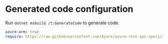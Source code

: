 # Generated code configuration

Run `dotnet msbuild /t:GenerateCode` to generate code.

``` yaml
azure-arm: true
require: https://raw.githubusercontent.com/Azure/azure-rest-api-specs/2253a5d2281258c3fea76a11a837bd1ac2413056/specification/keyvault/resource-manager/readme.md
```